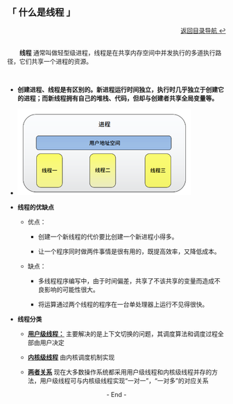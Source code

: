 ## 「 什么是线程 」

<div align="right">
    <a href="https://github.com/fmw666/Linux#-目录导航">返回目录导航 ↩</a>
</div>

<br>

&emsp;&emsp;**线程** 通常叫做轻型级进程，线程是在共享内存空间中并发执行的多道执行路径，它们共享一个进程的资源。

<br>

+ **创建进程、线程是有区别的。新进程运行时间独立，执行时几乎独立于创建它的进程；而新线程拥有自己的堆栈、代码，但却与创建者共享全局变量等。**
  
+ <img src="../../pics/进程与线程的关系.png" width=400>

+ **线程的优缺点**

    + 优点：

        + 创建一个新线程的代价要比创建一个新进程小得多。

        + 让一个程序同时做两件事情是很有用的，既提高效率，又降低成本。

    + 缺点：

        + 多线程程序编写中，由于时间偏差，共享了不该共享的变量而造成不良影响的可能性很大。

        + 将运算通过两个线程的程序在一台单处理器上运行不见得很快。

+ **线程分类**

    + **[用户级线程：](#welcome)** 主要解决的是上下文切换的问题，其调度算法和调度过程全部由用户决定

    + **[内核级线程](#welcome)** 由内核调度机制实现

    + **[两者关系](#welcome)** 现在大多数操作系统都采用用户级线程和内核级线程并存的方法，用户级线程可与内核级线程实现“一对一”，“一对多”的对应关系

<div align="center">
    - End -
</div>